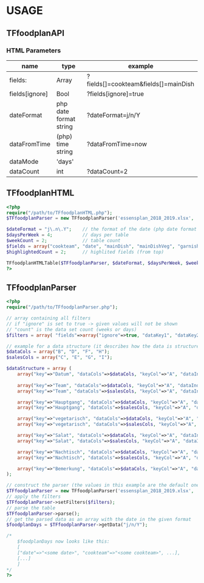 # USAGE
## TFfoodplanAPI
### HTML Parameters
| name           | type                   | example                                      |
| ---------------| -----------------------|----------------------------------------------|
| fields:        | Array                  | ?fields[]=cookteam&fields[]=mainDish         |
| fields[ignore] | Bool                   | ?fields[ignore]=true                         |
| dateFormat     | php date format string | ?dateFormat=j/n/Y                            |
| dataFromTime   | (php) time string      | ?dataFromTime=now || ?dataFromTime=1.1.2019  |
| dataMode       | 'days' || 'weeks'      | ?dataMode=days                               |
| dataCount      | int                    | ?dataCount=2                                 |

## TFfoodplanHTML
```php
<?php
require("/path/to/TFfoodplanHTML.php");
$TFfoodplanParser = new TFfoodplanParser('essensplan_2018_2019.xlsx', 'Essensplan 2018-2019', 'Xlsx');

$dateFormat = "j\.n\.Y";    // the format of the date (php date format string)
$daysPerWeek = 4;           // days per table
$weekCount = 2;             // table count
$fields = array("cookteam", "date", "mainDish", "mainDishVeg", "garnish", "dessert");   // displayed fields
$highlightedCount = 2;      // highlited fields (from top)

TFfoodplanHTMLTable($TFfoodplanParser, $dateFormat, $daysPerWeek, $weekCount, $fields, $highlightedCount);
?>
```

## TFfoodplanParser
```php
<?php
require("/path/to/TFfoodplanParser.php");

// array containing all filters
// if "ignore" is set to true -> given values will not be shown
// "count" is the data set count (weeks or days)
$filters = array( "fields"=>array("ignore"=>true, "dataKey1", "dataKey2"), "data"=>array("fromTime"=>strtotime("time sting(e.g. 'now')"), "mode"=>"data filter mode ('days' or 'weeks')", "count"=>2));

// example for a data structure (it describes how the data is structured inside the table)
$dataCols = array("B", "D", "F", "H");
$salesCols = array("C", "E", "G", "I");

$dataStructure = array (
	array("key"=>"Datum", "dataCols"=>$dataCols, "keyCol"=>"A", "dataIndex"=>0, "name"=>"date"),
	
	array("key"=>"Team", "dataCols"=>$dataCols, "keyCol"=>"A", "dataIndex"=>1, "name"=>"cookteam"),
	array("key"=>"Team", "dataCols"=>$salesCols, "keyCol"=>"A", "dataIndex"=>1, "name"=>"allSales"),

	array("key"=>"Hauptgang", "dataCols"=>$dataCols, "keyCol"=>"A", "dataIndex"=>2, "name"=>"mainDish"),
	array("key"=>"Hauptgang", "dataCols"=>$salesCols, "keyCol"=>"A", "dataIndex"=>2, "name"=>"mainDishSales"),

	array("key"=>"vegetarisch", "dataCols"=>$dataCols, "keyCol"=>"A", "dataIndex"=>3, "name"=>"mainDishVeg"),
	array("key"=>"vegetarisch", "dataCols"=>$salesCols, "keyCol"=>"A", "dataIndex"=>3, "name"=>"mainDishVegSales"),

	array("key"=>"Salat", "dataCols"=>$dataCols, "keyCol"=>"A", "dataIndex"=>4, "name"=>"garnish"),
	array("key"=>"Salat", "dataCols"=>$salesCols, "keyCol"=>"A", "dataIndex"=>4, "name"=>"garnishSales"),

	array("key"=>"Nachtisch", "dataCols"=>$dataCols, "keyCol"=>"A", "dataIndex"=>5, "name"=>"dessert"),
	array("key"=>"Nachtisch", "dataCols"=>$salesCols, "keyCol"=>"A", "dataIndex"=>5, "name"=>"dessertSales"),

	array("key"=>"Bemerkung", "dataCols"=>$dataCols, "keyCol"=>"A", "dataIndex"=>6, "name"=>"note")
);

// construct the parser (the values in this example are the default ones -> you could run it without any and your achive the same result)
$TFfoodplanParser = new TFfoodplanParser('essensplan_2018_2019.xlsx', 'Essensplan 2018-2019', 'Xlsx', $dataStructure);
// apply the filters
$TFfoodplanParser->setFilters($filters);
// parse the table
$TFfoodplanParser->parse();
// get the parsed data as an array with the date in the given format
$foodplanDays = $TFfoodplanParser->getData("j/n/Y");

/*
	$foodplanDays now looks like this:
	[
	["date"=>"<some date>", "cookteam"=>"<some cookteam>", ...],
	[...]
	]
*/
?>
```